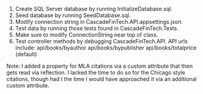 1. Create SQL Server database by running InitializeDatabase.sql.
2. Seed database by running SeedDatabase.sql.
3. Modify connection string in CascadeFinTech.API.appsettings.json.
4. Test data by running those tests found in CascadeFinTech.Tests.
5. Make sure to modify ConnectionString near top of class.
6. Test controller methods by debugging CascadeFinTech.API. API urls include:
    api/books/byauthor
    api/books/bypublisher
    api/books/totalprice (default)

Note: I added a property for MLA citations via a custom attribute that then gets read via reflection. I lacked the time to do so for the Chicago style citations, though had I the time I would have approached 
it via an additional custom attribute.
